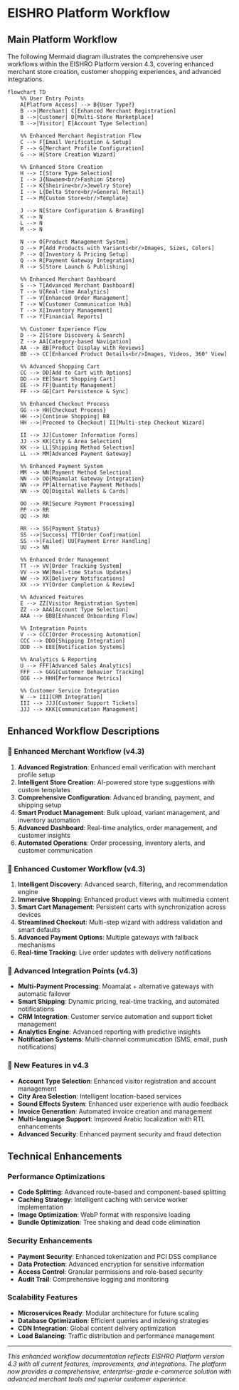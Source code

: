 # EISHRO Platform Workflow

## Main Platform Workflow

The following Mermaid diagram illustrates the comprehensive user workflows within the EISHRO Platform version 4.3, covering enhanced merchant store creation, customer shopping experiences, and advanced integrations.

```mermaid
flowchart TD
    %% User Entry Points
    A[Platform Access] --> B{User Type?}
    B -->|Merchant| C[Enhanced Merchant Registration]
    B -->|Customer| D[Multi-Store Marketplace]
    B -->|Visitor| E[Account Type Selection]

    %% Enhanced Merchant Registration Flow
    C --> F[Email Verification & Setup]
    F --> G[Merchant Profile Configuration]
    G --> H[Store Creation Wizard]

    %% Enhanced Store Creation
    H --> I[Store Type Selection]
    I --> J{Nawaem<br/>Fashion Store}
    I --> K{Sheirine<br/>Jewelry Store}
    I --> L{Delta Store<br/>General Retail}
    I --> M{Custom Store<br/>Template}

    J --> N[Store Configuration & Branding]
    K --> N
    L --> N
    M --> N

    N --> O[Product Management System]
    O --> P[Add Products with Variants<br/>Images, Sizes, Colors]
    P --> Q[Inventory & Pricing Setup]
    Q --> R[Payment Gateway Integration]
    R --> S[Store Launch & Publishing]

    %% Enhanced Merchant Dashboard
    S --> T[Advanced Merchant Dashboard]
    T --> U[Real-time Analytics]
    T --> V[Enhanced Order Management]
    T --> W[Customer Communication Hub]
    T --> X[Inventory Management]
    T --> Y[Financial Reports]

    %% Customer Experience Flow
    D --> Z[Store Discovery & Search]
    Z --> AA[Category-based Navigation]
    AA --> BB[Product Display with Reviews]
    BB --> CC[Enhanced Product Details<br/>Images, Videos, 360° View]

    %% Advanced Shopping Cart
    CC --> DD[Add to Cart with Options]
    DD --> EE[Smart Shopping Cart]
    EE --> FF[Quantity Management]
    FF --> GG[Cart Persistence & Sync]

    %% Enhanced Checkout Process
    GG --> HH{Checkout Process}
    HH -->|Continue Shopping| BB
    HH -->|Proceed to Checkout| II[Multi-step Checkout Wizard]

    II --> JJ[Customer Information Forms]
    JJ --> KK[City & Area Selection]
    KK --> LL[Shipping Method Selection]
    LL --> MM[Advanced Payment Gateway]

    %% Enhanced Payment System
    MM --> NN[Payment Method Selection]
    NN --> OO{Moamalat Gateway Integration}
    NN --> PP[Alternative Payment Methods]
    NN --> QQ[Digital Wallets & Cards]

    OO --> RR[Secure Payment Processing]
    PP --> RR
    QQ --> RR

    RR --> SS{Payment Status}
    SS -->|Success| TT[Order Confirmation]
    SS -->|Failed| UU[Payment Error Handling]
    UU --> NN

    %% Enhanced Order Management
    TT --> VV[Order Tracking System]
    VV --> WW[Real-time Status Updates]
    WW --> XX[Delivery Notifications]
    XX --> YY[Order Completion & Review]

    %% Advanced Features
    E --> ZZ[Visitor Registration System]
    ZZ --> AAA[Account Type Selection]
    AAA --> BBB[Enhanced Onboarding Flow]

    %% Integration Points
    V --> CCC[Order Processing Automation]
    CCC --> DDD[Shipping Integration]
    DDD --> EEE[Notification Systems]

    %% Analytics & Reporting
    U --> FFF[Advanced Sales Analytics]
    FFF --> GGG[Customer Behavior Tracking]
    GGG --> HHH[Performance Metrics]

    %% Customer Service Integration
    W --> III[CRM Integration]
    III --> JJJ[Customer Support Tickets]
    JJJ --> KKK[Communication Management]
```

## Enhanced Workflow Descriptions

### 🚀 Enhanced Merchant Workflow (v4.3)
1. **Advanced Registration**: Enhanced email verification with merchant profile setup
2. **Intelligent Store Creation**: AI-powered store type suggestions with custom templates
3. **Comprehensive Configuration**: Advanced branding, payment, and shipping setup
4. **Smart Product Management**: Bulk upload, variant management, and inventory automation
5. **Advanced Dashboard**: Real-time analytics, order management, and customer insights
6. **Automated Operations**: Order processing, inventory alerts, and customer communication

### 🛒 Enhanced Customer Workflow (v4.3)
1. **Intelligent Discovery**: Advanced search, filtering, and recommendation engine
2. **Immersive Shopping**: Enhanced product views with multimedia content
3. **Smart Cart Management**: Persistent carts with synchronization across devices
4. **Streamlined Checkout**: Multi-step wizard with address validation and smart defaults
5. **Advanced Payment Options**: Multiple gateways with fallback mechanisms
6. **Real-time Tracking**: Live order updates with delivery notifications

### 🔧 Advanced Integration Points (v4.3)
- **Multi-Payment Processing**: Moamalat + alternative gateways with automatic failover
- **Smart Shipping**: Dynamic pricing, real-time tracking, and automated notifications
- **CRM Integration**: Customer service automation and support ticket management
- **Analytics Engine**: Advanced reporting with predictive insights
- **Notification Systems**: Multi-channel communication (SMS, email, push notifications)

### 📱 New Features in v4.3
- **Account Type Selection**: Enhanced visitor registration and account management
- **City Area Selection**: Intelligent location-based services
- **Sound Effects System**: Enhanced user experience with audio feedback
- **Invoice Generation**: Automated invoice creation and management
- **Multi-language Support**: Improved Arabic localization with RTL enhancements
- **Advanced Security**: Enhanced payment security and fraud detection

## Technical Enhancements

### Performance Optimizations
- **Code Splitting**: Advanced route-based and component-based splitting
- **Caching Strategy**: Intelligent caching with service worker implementation
- **Image Optimization**: WebP format with responsive loading
- **Bundle Optimization**: Tree shaking and dead code elimination

### Security Enhancements
- **Payment Security**: Enhanced tokenization and PCI DSS compliance
- **Data Protection**: Advanced encryption for sensitive information
- **Access Control**: Granular permissions and role-based security
- **Audit Trail**: Comprehensive logging and monitoring

### Scalability Features
- **Microservices Ready**: Modular architecture for future scaling
- **Database Optimization**: Efficient queries and indexing strategies
- **CDN Integration**: Global content delivery optimization
- **Load Balancing**: Traffic distribution and performance management

---

*This enhanced workflow documentation reflects EISHRO Platform version 4.3 with all current features, improvements, and integrations. The platform now provides a comprehensive, enterprise-grade e-commerce solution with advanced merchant tools and superior customer experience.*